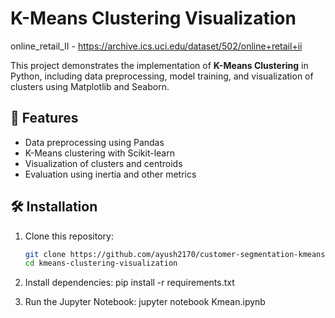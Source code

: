 
# K-Means Clustering Visualization

online_retail_II - https://archive.ics.uci.edu/dataset/502/online+retail+ii

This project demonstrates the implementation of **K-Means Clustering** in Python, including data preprocessing, model training, and visualization of clusters using Matplotlib and Seaborn.

## 📌 Features
- Data preprocessing using Pandas
- K-Means clustering with Scikit-learn
- Visualization of clusters and centroids
- Evaluation using inertia and other metrics

## 🛠️ Installation
1. Clone this repository:
   ```bash
   git clone https://github.com/ayush2170/customer-segmentation-kmeans/tree/main
   cd kmeans-clustering-visualization

2. Install dependencies:
    pip install -r requirements.txt

3. Run the Jupyter Notebook:
    jupyter notebook Kmean.ipynb
